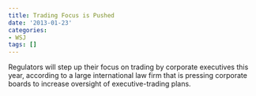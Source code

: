```yaml
---
title: Trading Focus is Pushed
date: '2013-01-23'
categories:
- WSJ
tags: []
---
```

Regulators will step up their focus on trading by corporate executives this year, according to a large international law firm that is pressing corporate boards to increase oversight of executive-trading plans.